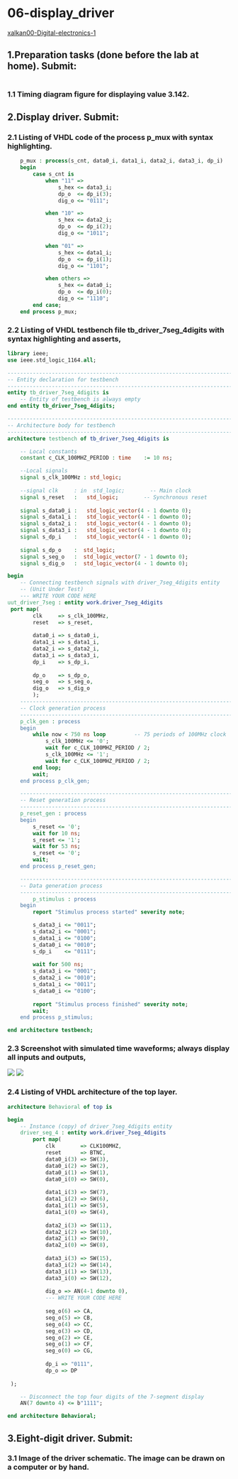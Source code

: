 # 06-display_driver
[xalkan00-Digital-electronics-1](https://github.com/xalkan00/Digital-electronics-1)



## 1.Preparation tasks (done before the lab at home). Submit:

<img src="   " />

### 1.1 Timing diagram figure for displaying value 3.142.


## 2.Display driver. Submit:

### 2.1 Listing of VHDL code of the process p_mux with syntax highlighting.

``` VHDL
    p_mux : process(s_cnt, data0_i, data1_i, data2_i, data3_i, dp_i)
    begin
        case s_cnt is
            when "11" =>
                s_hex <= data3_i;
                dp_o  <= dp_i(3);
                dig_o <= "0111";

            when "10" =>
                s_hex <= data2_i;
                dp_o  <= dp_i(2);
                dig_o <= "1011";

            when "01" =>
                s_hex <= data1_i;
                dp_o  <= dp_i(1);
                dig_o <= "1101";

            when others =>
                s_hex <= data0_i;
                dp_o  <= dp_i(0);
                dig_o <= "1110";
        end case;
    end process p_mux;
```

### 2.2 Listing of VHDL testbench file tb_driver_7seg_4digits with syntax highlighting and asserts,

``` VHDL
library ieee;
use ieee.std_logic_1164.all;

------------------------------------------------------------------------
-- Entity declaration for testbench
------------------------------------------------------------------------
entity tb_driver_7seg_4digits is
    -- Entity of testbench is always empty
end entity tb_driver_7seg_4digits;

------------------------------------------------------------------------
-- Architecture body for testbench
------------------------------------------------------------------------
architecture testbench of tb_driver_7seg_4digits is

    -- Local constants
    constant c_CLK_100MHZ_PERIOD : time    := 10 ns;

    --Local signals
    signal s_clk_100MHz : std_logic;
    
    --signal clk     : in  std_logic;        -- Main clock        
    signal s_reset   :   std_logic;        -- Synchronous reset 
                                                         
    signal s_data0_i :   std_logic_vector(4 - 1 downto 0);      
    signal s_data1_i :   std_logic_vector(4 - 1 downto 0);      
    signal s_data2_i :   std_logic_vector(4 - 1 downto 0);      
    signal s_data3_i :   std_logic_vector(4 - 1 downto 0);      
    signal s_dp_i    :   std_logic_vector(4 - 1 downto 0);      
                                                         
    signal s_dp_o    :  std_logic;                             
    signal s_seg_o   :  std_logic_vector(7 - 1 downto 0);      
    signal s_dig_o   :  std_logic_vector(4 - 1 downto 0);                                                          

begin
    -- Connecting testbench signals with driver_7seg_4digits entity
    -- (Unit Under Test)
    --- WRITE YOUR CODE HERE
uut_driver_7seg : entity work.driver_7seg_4digits
 port map(
        clk     => s_clk_100MHz,
        reset   => s_reset,
               
        data0_i => s_data0_i,
        data1_i => s_data1_i,
        data2_i => s_data2_i,
        data3_i => s_data3_i,
        dp_i    => s_dp_i,
               
        dp_o    => s_dp_o,
        seg_o   => s_seg_o,
        dig_o   => s_dig_o 
        );
    --------------------------------------------------------------------
    -- Clock generation process
    --------------------------------------------------------------------
    p_clk_gen : process
    begin
        while now < 750 ns loop         -- 75 periods of 100MHz clock
            s_clk_100MHz <= '0';
            wait for c_CLK_100MHZ_PERIOD / 2;
            s_clk_100MHz <= '1';
            wait for c_CLK_100MHZ_PERIOD / 2;
        end loop;
        wait;
    end process p_clk_gen;

    --------------------------------------------------------------------
    -- Reset generation process
    --------------------------------------------------------------------
    p_reset_gen : process
    begin
        s_reset <= '0';
        wait for 10 ns;         
        s_reset <= '1';                 
        wait for 53 ns;         
        s_reset <= '0';
        wait;
    end process p_reset_gen;

    --------------------------------------------------------------------
    -- Data generation process
    --------------------------------------------------------------------
        p_stimulus : process
    begin
        report "Stimulus process started" severity note;

        s_data3_i <= "0011";
        s_data2_i <= "0001";
        s_data1_i <= "0100";
        s_data0_i <= "0010";
        s_dp_i    <= "0111";
        
        wait for 500 ns;
        s_data3_i <= "0001";
        s_data2_i <= "0010";
        s_data1_i <= "0011";
        s_data0_i <= "0100";
        
        report "Stimulus process finished" severity note;
        wait;
    end process p_stimulus;

end architecture testbench;
```

### 2.3 Screenshot with simulated time waveforms; always display all inputs and outputs,
<img src="https://github.com/xalkan00/Digital-electronics-1/blob/main/Labs/06-display_driver/image/simulace%201.png" />
<img src="https://github.com/xalkan00/Digital-electronics-1/blob/main/Labs/06-display_driver/image/simulace%202.png" />

### 2.4 Listing of VHDL architecture of the top layer.

``` VHDL
architecture Behavioral of top is

begin
    -- Instance (copy) of driver_7seg_4digits entity
    driver_seg_4 : entity work.driver_7seg_4digits
        port map(
            clk        => CLK100MHZ,
            reset      => BTNC,
            data0_i(3) => SW(3),
            data0_i(2) => SW(2),
            data0_i(1) => SW(1),
            data0_i(0) => SW(0),
            
            data1_i(3) => SW(7),
            data1_i(2) => SW(6),
            data1_i(1) => SW(5),
            data1_i(0) => SW(4),
            
            data2_i(3) => SW(11),
            data2_i(2) => SW(10),
            data2_i(1) => SW(9),
            data2_i(0) => SW(8),
            
            data3_i(3) => SW(15),
            data3_i(2) => SW(14),
            data3_i(1) => SW(13),
            data3_i(0) => SW(12),
            
            dig_o => AN(4-1 downto 0),
            --- WRITE YOUR CODE HERE
            
            seg_o(6) => CA,
            seg_o(5) => CB,
            seg_o(4) => CC,
            seg_o(3) => CD,
            seg_o(2) => CE,
            seg_o(1) => CF,
            seg_o(0) => CG,
            
            dp_i => "0111",
            dp_o => DP
            
 );

    -- Disconnect the top four digits of the 7-segment display
    AN(7 downto 4) <= b"1111";

end architecture Behavioral;
```

## 3.Eight-digit driver. Submit:

### 3.1 Image of the driver schematic. The image can be drawn on a computer or by hand.
